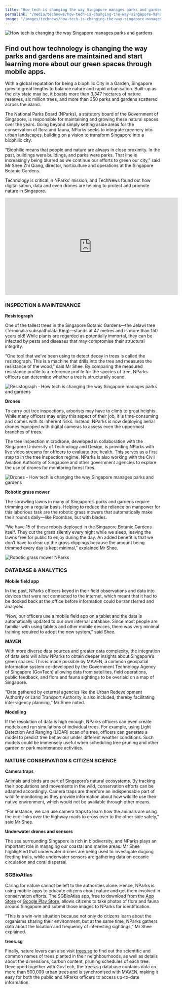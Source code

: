 ```yaml
---
title: "How tech is changing the way Singapore manages parks and gardens"
permalink: "/media/technews/how-tech-is-changing-the-way-singapore-manages-parks-and-gardens"
image: "/images/technews/how-tech-is-changing-the-way-singapore-manages-parks-and-gardens-part1.png"
---
```


![How tech is changing the way Singapore manages parks and gardens](/images/technews/how-tech-is-changing-the-way-singapore-manages-parks-and-gardens-part1.png)

Find out how technology is changing the way parks and gardens are maintained and start learning more about our green spaces through mobile apps.
--- 

With a global reputation for being a biophilic City in a Garden, Singapore goes to great lengths to balance nature and rapid urbanisation. Built-up as the city state may be, it boasts more than 3,347 hectares of nature reserves, six million trees, and more than 350 parks and gardens scattered across the island.

The National Parks Board (NParks), a statutory board of the Government of Singapore, is responsible for maintaining and growing these natural spaces over the years. Going beyond simply setting aside areas for the conservation of flora and fauna, NParks seeks to integrate greenery into urban landscapes, building on a vision to transform Singapore into a biophilic city.

“Biophilic means that people and nature are always in close proximity. In the past, buildings were buildings, and parks were parks. That line is increasingly being blurred as we continue our efforts to green our city,” said Mr Shee Zhi Qiang, director, horticulture and operations at the Singapore Botanic Gardens.

Technology is critical in NParks’ mission, and TechNews found out how digitalisation, data and even drones are helping to protect and promote nature in Singapore.

<div class="bp-youtube">
  <iframe width="560" height="315" src="https://www.youtube.com/embed/kzFvp37s8Mg" frameborder="0" allow="autoplay; encrypted-media" allowfullscreen></iframe>
</div>

### **INSPECTION & MAINTENANCE**

**Resistograph**

One of the tallest trees in the Singapore Botanic Gardens—the Jelawi tree (Terminalia subspathulata King)—stands at 47 metres and is more than 150 years old! While plants are regarded as potentially immortal, they can be infected by pests and diseases that may compromise their structural integrity.

“One tool that we’ve been using to detect decay in trees is called the resistograph. This is a machine that drills into the tree and measures the resistance of the wood,” said Mr Shee. By comparing the measured resistance profile to a reference profile for the species of tree, NParks officers can determine whether a tree is structurally sound.

![Resistograph - How tech is changing the way Singapore manages parks and gardens](/images/technews/how-tech-is-changing-the-way-singapore-manages-parks-and-gardens-part2.png)

**Drones**

To carry out tree inspections, arborists may have to climb to great heights. While many officers may enjoy this aspect of their job, it is time-consuming and comes with its inherent risks. Instead, NParks is now deploying aerial drones equipped with digital cameras to assess even the uppermost branches of trees.

The tree inspection microdrone, developed in collaboration with the Singapore University of Technology and Design, is providing NParks with live video streams for officers to evaluate tree health. This serves as a first step to in the tree inspection regime. NParks is also working with the Civil Aviation Authority of Singapore and other government agencies to explore the use of drones for monitoring forest fires.

![Drones - How tech is changing the way Singapore manages parks and gardens](/images/technews/how-tech-is-changing-the-way-singapore-manages-parks-and-gardens-part3.png)

**Robotic grass mower**

The sprawling lawns in many of Singapore’s parks and gardens require trimming on a regular basis. Helping to reduce the reliance on manpower for this laborious task are the robotic grass mowers that automatically make their rounds daily—like Roombas, but with blades. 

“We have 15 of these robots deployed in the Singapore Botanic Gardens itself. They cut the grass silently every night while we sleep, leaving the lawns free for public to enjoy during the day. An added benefit is that we don’t have to clear up the grass clippings because the amount being trimmed every day is kept minimal,” explained Mr Shee.  

![Robotic grass mower NParks](/images/technews/how-tech-is-changing-the-way-singapore-manages-parks-and-gardens-part4.png)

### **DATABASE & ANALYTICS**

**Mobile field app**

In the past, NParks officers keyed in their field observations and data into devices that were not connected to the internet, which meant that it had to be docked back at the office before information could be transferred and analysed. 

“Now, our officers use a mobile field app on a tablet and the data is automatically updated to our own internal database. Since most people are familiar with using tablets and other mobile devices, there was very minimal training required to adopt the new system,” said Shee.

**MAVEN**

With more diverse data sources and greater data complexity, the integration of data sets will allow NParks to obtain deeper insights about Singapore’s green spaces. This is made possible by MAVEN, a common geospatial information system co-developed by the Government Technology Agency of Singapore (GovTech) allowing data from satellites, field operations, public feedback, and flora and fauna sightings to be overlaid on a map of Singapore.

“Data gathered by external agencies like the Urban Redevelopment Authority or Land Transport Authority is also included, thereby facilitating inter-agency planning,” Mr Shee noted. 

**Modelling**

If the resolution of data is high enough, NParks officers can even create models and run simulations of individual trees. For example, using Light Detection And Ranging (LiDAR) scan of a tree, officers can generate a model to predict tree behaviour under different weather conditions. Such models could be immensely useful when scheduling tree pruning and other garden or park maintenance activities.

### **NATURE CONSERVATION & CITIZEN SCIENCE**

**Camera traps**

Animals and birds are part of Singapore’s natural ecosystems. By tracking their populations and movements in the wild, conservation efforts can be adapted accordingly. Camera traps are therefore an indispensable part of wildlife monitoring as they provide information about how wildlife use their native environment, which would not be available through other means.

“For instance, we can use camera traps to learn how the animals are using the eco-links over the highway roads to cross over to the other side safely,” said Mr Shee.

**Underwater drones and sensors**

The sea surrounding Singapore is rich in biodiversity, and NParks plays an important role in managing our coastal and marine areas. Mr Shee highlighted that underwater drones are being used to investigate dugong feeding trails, while underwater sensors are gathering data on oceanic circulation and coral dispersal. 

### **SGBioAtlas**

Caring for nature cannot be left to the authorities alone. Hence, NParks is using mobile apps to educate citizens about nature and get them involved in conservation efforts. The SGBioAtlas app, free to download from the [App Store](https://itunes.apple.com/sg/app/sgbioatlas/id975080923?mt=8) or [Google Play Store](https://play.google.com/store/apps/details?id=sg.gov.nparks.BiodiversityApp&hl=en_SG), allows citizens to take photos of flora and fauna around Singapore and submit those images to NParks for identification.

“This is a win-win situation because not only do citizens learn about the organisms sharing their environment, but at the same time, NParks gathers data about the location and frequency of interesting sightings,” Mr Shee explained.

**trees.sg** 

Finally, nature lovers can also visit [trees.sg](https://www.nparks.gov.sg/trees) to find out the scientific and common names of trees planted in their neighbourhoods, as well as details about the dimensions, carbon content, pruning schedules of each tree. Developed together with GovTech, the trees.sg database contains data on more than 500,000 urban trees and is synchronised with MAVEN, making it easy for both the public and NParks officers to access up-to-date information. 
